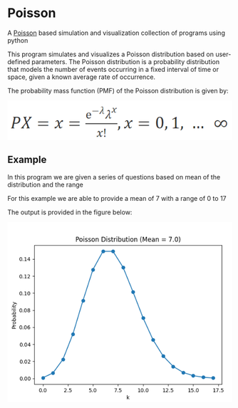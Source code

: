 # Poisson
A [Poisson](https://www.sciencedirect.com/topics/agricultural-and-biological-sciences/poisson-distribution#:~:text=The%20PMF%20of%20the%20Poisson,distribution%20is%20the%20sample%20mean.) based simulation and visualization collection of programs using python

This program simulates and visualizes a Poisson distribution based on user-defined parameters. The Poisson distribution is a probability distribution that models the number of events occurring in a fixed interval of time or space, given a known average rate of occurrence.

The probability mass function (PMF) of the Poisson distribution is given by:

<img src="/img/poisson2.png" title="PMF" alt="PMF">

## Example

In this program we are given a series of questions based on mean of the distribution and the range 

For this example we are able to provide a mean of 7 with a range of 0 to 17


The output is provided in the figure below:

<img src="/img/figure1.png" title="figure1" alt="figure1">

